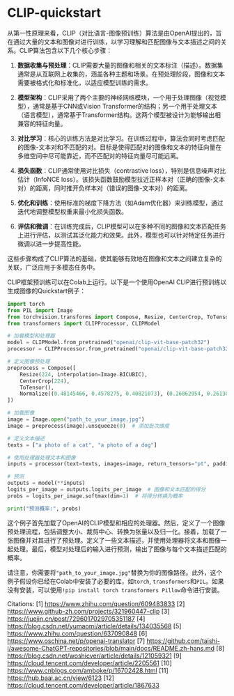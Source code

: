 # CLIP-quickstart

从第一性原理来看，CLIP（对比语言-图像预训练）算法是由OpenAI提出的，旨在通过大量的文本和图像对进行训练，以学习理解和匹配图像与文本描述之间的关系。CLIP算法包含以下几个核心步骤：

1. **数据收集与预处理**：CLIP需要大量的图像和相关的文本标注（描述）。数据集通常是从互联网上收集的，涵盖各种主题和场景。在预处理阶段，图像和文本需要被格式化和标准化，以适应模型训练的需求。

2. **模型架构**：CLIP采用了两个主要的神经网络模块，一个用于处理图像（视觉模型），通常是基于CNN或Vision Transformer的结构；另一个用于处理文本（语言模型），通常基于Transformer结构。这两个模型被设计为能够输出相兼容的特征向量。

3. **对比学习**：核心的训练方法是对比学习。在训练过程中，算法会同时考虑匹配的图像-文本对和不匹配的对。目标是使得匹配对的图像和文本的特征向量在多维空间中尽可能靠近，而不匹配对的特征向量尽可能远离。

4. **损失函数**：CLIP通常使用对比损失（contrastive loss），特别是信息噪声对比估计（InfoNCE loss）。该损失函数鼓励模型拉近正样本对（正确的图像-文本对）的距离，同时推开负样本对（错误的图像-文本对）的距离。

5. **优化和训练**：使用标准的梯度下降方法（如Adam优化器）来训练模型，通过迭代地调整模型权重来最小化损失函数。

6. **评估和微调**：在训练完成后，CLIP模型可以在多种不同的图像和文本匹配任务上进行评估，以测试其泛化能力和效果。此外，模型也可以针对特定任务进行微调以进一步提高性能。

这些步骤构成了CLIP算法的基础，使其能够有效地在图像和文本之间建立复杂的关联，广泛应用于多模态任务中。


CLIP框架预训练可以在Colab上运行。以下是一个使用OpenAI CLIP进行预训练以生成图像的Quickstart例子：

```python
import torch
from PIL import Image
from torchvision.transforms import Compose, Resize, CenterCrop, ToTensor, Normalize
from transformers import CLIPProcessor, CLIPModel

# 加载模型和处理器
model = CLIPModel.from_pretrained("openai/clip-vit-base-patch32")
processor = CLIPProcessor.from_pretrained("openai/clip-vit-base-patch32")

# 定义图像预处理
preprocess = Compose([
    Resize(224, interpolation=Image.BICUBIC),
    CenterCrop(224),
    ToTensor(),
    Normalize((0.48145466, 0.4578275, 0.40821073), (0.26862954, 0.26130258, 0.27577711)),
])

# 加载图像
image = Image.open("path_to_your_image.jpg")
image = preprocess(image).unsqueeze(0)  # 添加批次维度

# 定义文本描述
texts = ["a photo of a cat", "a photo of a dog"]

# 使用处理器处理文本和图像
inputs = processor(text=texts, images=image, return_tensors="pt", padding=True)

# 预测
outputs = model(**inputs)
logits_per_image = outputs.logits_per_image  # 图像和文本匹配的得分
probs = logits_per_image.softmax(dim=1)  # 将得分转换为概率

print("预测概率:", probs)
```

这个例子首先加载了OpenAI的CLIP模型和相应的处理器。然后，定义了一个图像预处理流程，包括调整大小、裁剪中心、转换为张量以及归一化。接着，加载了一张图像并对其进行了预处理。定义了一些文本描述，并使用处理器将文本和图像一起处理。最后，模型对处理后的输入进行预测，输出了图像与每个文本描述匹配的概率。

请注意，你需要将`"path_to_your_image.jpg"`替换为你的图像路径。此外，这个例子假设你已经在Colab中安装了必要的库，如`torch`, `transformers`和`PIL`。如果没有安装，可以使用`!pip install torch transformers Pillow`命令进行安装。

Citations:
[1] https://www.zhihu.com/question/609483833
[2] https://www.github-zh.com/projects/321960447-clip
[3] https://juejin.cn/post/7296017029705351187
[4] https://blog.csdn.net/yumaomi/article/details/134035568
[5] https://www.zhihu.com/question/637090848
[6] https://www.oschina.net/p/openai-translator
[7] https://github.com/taishi-i/awesome-ChatGPT-repositories/blob/main/docs/README.zh-hans.md
[8] https://blog.csdn.net/woshicver/article/details/121059321
[9] https://cloud.tencent.com/developer/article/2205561
[10] https://www.cnblogs.com/amboke/p/16702428.html
[11] https://hub.baai.ac.cn/view/6123
[12] https://cloud.tencent.com/developer/article/1867633

